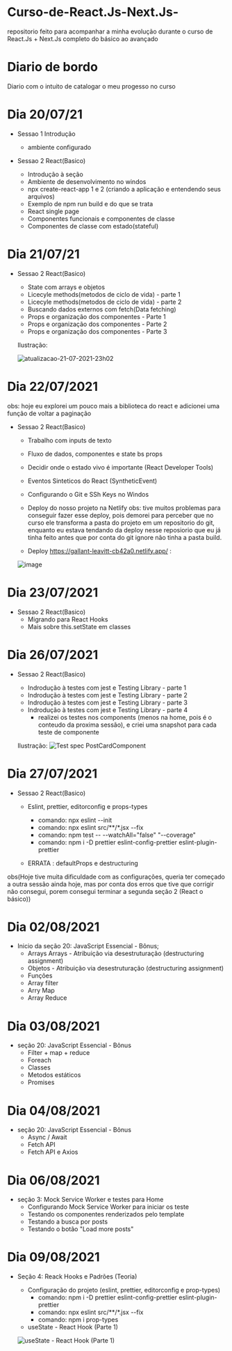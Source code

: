 # Curso-de-React.Js-Next.Js-
repositorio feito para acompanhar a minha evolução durante o curso de React.Js + Next.Js completo do básico  ao avançado


# Diario de bordo

Diario com o intuito de catalogar o meu progesso no curso

# Dia 20/07/21

- Sessao 1 Introdução
  - ambiente configurado
  
- Sessao 2 React(Basico)
  - Introdução à seção
  - Ambiente de desenvolvimento no windos
  - npx create-react-app 1 e 2 (criando a aplicação e entendendo seus arquivos)
  - Exemplo de npm run build e do que se trata
  - React single page
  - Componentes funcionais e componentes de classe
  - Componentes de classe com estado(stateful)

# Dia 21/07/21

- Sessao 2 React(Basico)
  - State com arrays e objetos
  - Licecyle methods(metodos de ciclo de vida) - parte 1
  - Licecyle methods(metodos de ciclo de vida) - parte 2
  - Buscando dados externos com fetch(Data fetching)
  - Props e organização dos componentes - Parte 1
  - Props e organização dos componentes - Parte 2
  - Props e organização dos componentes - Parte 3

  Ilustração: 

  ![atualizacao-21-07-2021-23h02](https://user-images.githubusercontent.com/75328283/126581715-7762cd42-f0cb-46a7-886a-ee740f50a289.png)

# Dia 22/07/2021

obs: hoje eu explorei um pouco mais a biblioteca do react e adicionei uma função de voltar a paginação 
- Sessao 2 React(Basico)
  - Trabalho com inputs de texto
  - Fluxo de dados, componentes e state bs props
  - Decidir onde o estado vivo é importante (React Developer Tools)
  - Eventos Sinteticos do React (SyntheticEvent)
  - Configurando o Git e SSh Keys no Windos
  - Deploy do nosso projeto na Netlify
    obs: tive muitos problemas para conseguir fazer esse deploy, pois demorei para perceber que no curso ele transforma a pasta do projeto em um repositorio do git, enquanto eu    estava tendando da deploy nesse reposiorio que eu já tinha feito antes que por conta do git ignore não tinha a pasta build. 
  
  - Deploy https://gallant-leavitt-cb42a0.netlify.app/ :

  ![image](https://user-images.githubusercontent.com/75328283/126730507-3e1adb83-625a-4a11-b737-d412b58f872d.png)


# Dia 23/07/2021
- Sessao 2 React(Basico)
  -  Migrando para React Hooks
  -  Mais sobre this.setState em classes

# Dia 26/07/2021
- Sessao 2 React(Basico)
  - Indrodução à testes com jest e Testing Library - parte 1
  - Indrodução à testes com jest e Testing Library - parte 2
  - Indrodução à testes com jest e Testing Library - parte 3
  - Indrodução à testes com jest e Testing Library - parte 4
    - realizei os testes nos components (menos na home, pois é o conteudo da proxima sessão), e criei uma snapshot para cada teste de componente
   
   Ilustração:
   ![Test spec PostCardComponent](https://user-images.githubusercontent.com/75328283/127071199-d65368c2-66eb-46b3-863d-8d224062f234.png)
 
 # Dia 27/07/2021
- Sessao 2 React(Basico)
  - Eslint, prettier, editorconfig e props-types
    - comando: npx eslint --init
    - comando: npx eslint src/**/*.jsx --fix
    - comando: npm test -- --watchAll="false" "--coverage"
    - comando: npm i -D prettier eslint-config-prettier eslint-plugin-prettier  

  - ERRATA : defaultProps e destructuring

obs(Hoje tive muita dificuldade com as configurações, queria ter começado a outra sessão ainda hoje, mas por conta dos erros que tive que corrigir não consegui, porem consegui terminar a segunda seção 2 (React o básico))

# Dia 02/08/2021

- Inicio da seção 20: JavaScript Essencial - Bônus;
  - Arrays Arrays - Atribuição via desestruturação (destructuring assignment)
  - Objetos - Atribuição via desestruturação (destructuring assignment)
  - Funções
  - Array filter
  - Arry Map
  - Array Reduce

# Dia 03/08/2021

- seção 20: JavaScript Essencial - Bônus
  - Filter + map + reduce
  - Foreach
  - Classes
  - Metodos estáticos
  - Promises
  
# Dia 04/08/2021

- seção 20: JavaScript Essencial - Bônus
  - Async / Await
  - Fetch API
  - Fetch API e Axios

# Dia 06/08/2021

- seção 3: Mock Service Worker e testes para Home 
  - Configurando Mock Service Worker para iniciar os teste
  - Testando os componentes renderizados pelo template <Home />
  - Testando a busca por posts
  - Testando o botão "Load more posts"

# Dia 09/08/2021

- Seção 4: Reack Hooks e Padrões (Teoria)
  -  Configuração do projeto (eslint, prettier, editorconfig e prop-types)
      - comando: npm i -D prettier eslint-config-prettier eslint-plugin-prettier
      - comando: npx eslint src/**/*.jsx --fix
      -  comando: npm i prop-types  
  - useState - React Hook (Parte 1)
  
  ![useState - React Hook (Parte 1)](https://user-images.githubusercontent.com/75328283/128793675-b3c37e6d-ba71-4357-9f2e-70dcfd41387a.png)


